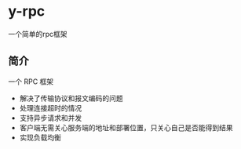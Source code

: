 # y-rpc
一个简单的rpc框架
## 简介

一个 RPC 框架

- 解决了传输协议和报文编码的问题
- 处理连接超时的情况
- 支持异步请求和并发
- 客户端无需关心服务端的地址和部署位置，只关心自己是否能得到结果
- 实现负载均衡
